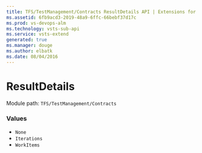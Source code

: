 ```yaml
---
title: TFS/TestManagement/Contracts ResultDetails API | Extensions for Visual Studio Team Services
ms.assetid: 6fb9acd3-2019-48a9-6ffc-66bebf37d17c
ms.prod: vs-devops-alm
ms.technology: vsts-sub-api
ms.service: vsts-extend
generated: true
ms.manager: douge
ms.author: elbatk
ms.date: 08/04/2016
---
```


# ResultDetails

Module path: `TFS/TestManagement/Contracts`

### Values

* `None` 
* `Iterations` 
* `WorkItems` 
